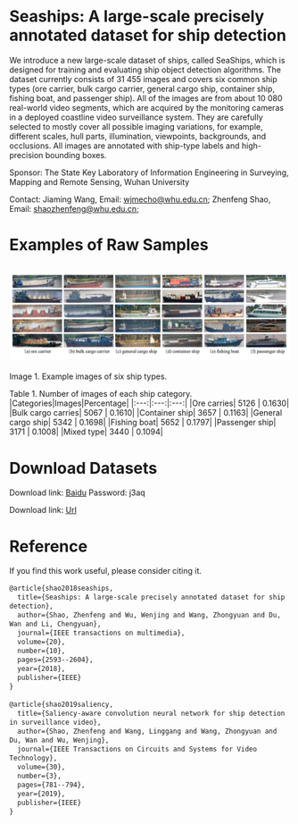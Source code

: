 # Seaships: A large-scale precisely annotated dataset for ship detection

We introduce a new large-scale dataset of ships, called SeaShips, which is designed for training and evaluating ship object detection algorithms. The dataset currently consists of 31 455 images and covers six common ship types (ore carrier, bulk cargo carrier, general cargo ship, container ship, fishing boat, and passenger ship). All of the images are from about 10 080 real-world video segments, which are acquired by the monitoring cameras in a deployed coastline video surveillance system. They are carefully selected to mostly cover all possible imaging variations, for example, different scales, hull parts, illumination, viewpoints, backgrounds, and occlusions. All images are annotated with ship-type labels and high-precision bounding boxes.

Sponsor: The State Key Laboratory of Information Engineering in Surveying, Mapping and Remote Sensing, Wuhan University

Contact: Jiaming Wang, Email: wjmecho@whu.edu.cn;  Zhenfeng Shao, Email: shaozhenfeng@whu.edu.cn;  

# Examples of Raw Samples


![image](/fig/fig1.png)
----------
Image 1. Example images of six ship types.

Table 1. Number of images of each ship category.  
|Categories|Images|Percentage|
|:---:|:---:|:---:|
|Ore carries| 5126 | 0.1630|
|Bulk cargo carries| 5067 | 0.1610|
|Container ship| 3657 | 0.1163|
|General cargo ship| 5342 | 0.1698|
|Fishing boat| 5652 | 0.1797|
|Passenger ship| 3171 | 0.1008|
|Mixed type| 3440 | 0.1094|

# Download Datasets
Download link: [Baidu](https://pan.baidu.com/s/1p3cWGB-CrpExpdbMGxPs2g) Password: j3aq

Download link: [Url](http://www.lmars.whu.edu.cn/prof_web/shaozhenfeng/datasets/SeaShips(7000).zip)


# Reference

If you find this work useful, please consider citing it.
```
@article{shao2018seaships,
  title={Seaships: A large-scale precisely annotated dataset for ship detection},
  author={Shao, Zhenfeng and Wu, Wenjing and Wang, Zhongyuan and Du, Wan and Li, Chengyuan},
  journal={IEEE transactions on multimedia},
  volume={20},
  number={10},
  pages={2593--2604},
  year={2018},
  publisher={IEEE}
}

@article{shao2019saliency,
  title={Saliency-aware convolution neural network for ship detection in surveillance video},
  author={Shao, Zhenfeng and Wang, Linggang and Wang, Zhongyuan and Du, Wan and Wu, Wenjing},
  journal={IEEE Transactions on Circuits and Systems for Video Technology},
  volume={30},
  number={3},
  pages={781--794},
  year={2019},
  publisher={IEEE}
}
```
